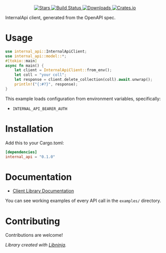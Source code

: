 <div id="top"></div>

<p align="center">
    <a href="https://github.com/lenra-io/app-lib-rust/stargazers">
        <img src="https://img.shields.io/github/stars/lenra-io/app-lib-rust.svg?style=flat-square" alt="Stars" />
    </a>
    <a href="https://github.com/lenra-io/app-lib-rust/actions">
        <img src="https://img.shields.io/github/workflow/status/lenra-io/app-lib-rust/ci?style=flat-square" alt="Build Status" />
    </a>
    
<a href="https://crates.io/crates/internal_api">
    <img src="https://img.shields.io/crates/d/internal_api?style=flat-square" alt="Downloads" />
</a>
<a href="https://crates.io/crates/internal_api">
    <img src="https://img.shields.io/crates/v/internal_api?style=flat-square" alt="Crates.io" />
</a>

</p>

InternalApi client, generated from the OpenAPI spec.

# Usage

```rust
use internal_api::InternalApiClient;
use internal_api::model::*;
#[tokio::main]
async fn main() {
    let client = InternalApiClient::from_env();
    let coll = "your coll";
    let response = client.delete_collection(coll).await.unwrap();
    println!("{:#?}", response);
}
```

This example loads configuration from environment variables, specifically:

* `INTERNAL_API_BEARER_AUTH`



# Installation

Add this to your Cargo.toml:

```toml
[dependencies]
internal_api = "0.1.0"
```


# Documentation



* [Client Library Documentation](https://docs.rs/internal_api)


You can see working examples of every API call in the `examples/` directory.

# Contributing

Contributions are welcome!

*Library created with [Libninja](https://www.libninja.com).*